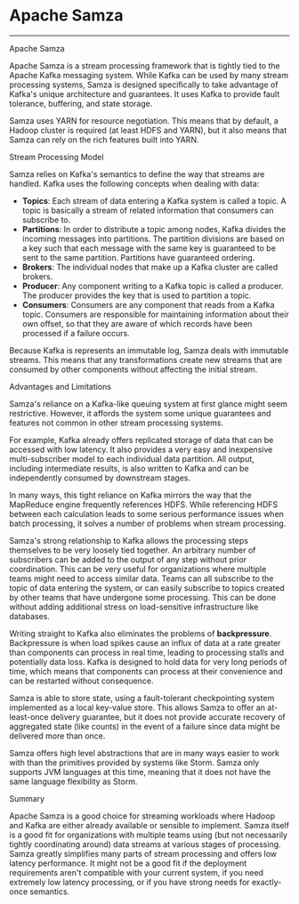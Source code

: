 # Apache Samza

---

Apache Samza

Apache Samza is a stream processing framework that is tightly tied to the Apache Kafka messaging system. While Kafka can be used by many stream processing systems, Samza is designed specifically to take advantage of Kafka's unique architecture and guarantees. It uses Kafka to provide fault tolerance, buffering, and state storage.

Samza uses YARN for resource negotiation. This means that by default, a Hadoop cluster is required (at least HDFS and YARN), but it also means that Samza can rely on the rich features built into YARN.

Stream Processing Model

Samza relies on Kafka's semantics to define the way that streams are handled. Kafka uses the following concepts when dealing with data:

- **Topics**: Each stream of data entering a Kafka system is called a topic. A topic is basically a stream of related information that consumers can subscribe to.
- **Partitions**: In order to distribute a topic among nodes, Kafka divides the incoming messages into partitions. The partition divisions are based on a key such that each message with the same key is guaranteed to be sent to the same partition. Partitions have guaranteed ordering.
- **Brokers**: The individual nodes that make up a Kafka cluster are called brokers.
- **Producer**: Any component writing to a Kafka topic is called a producer. The producer provides the key that is used to partition a topic.
- **Consumers**: Consumers are any component that reads from a Kafka topic. Consumers are responsible for maintaining information about their own offset, so that they are aware of which records have been processed if a failure occurs.

Because Kafka is represents an immutable log, Samza deals with immutable streams. This means that any transformations create new streams that are consumed by other components without affecting the initial stream.

Advantages and Limitations

Samza's reliance on a Kafka-like queuing system at first glance might seem restrictive. However, it affords the system some unique guarantees and features not common in other stream processing systems.

For example, Kafka already offers replicated storage of data that can be accessed with low latency. It also provides a very easy and inexpensive multi-subscriber model to each individual data partition. All output, including intermediate results, is also written to Kafka and can be independently consumed by downstream stages.

In many ways, this tight reliance on Kafka mirrors the way that the MapReduce engine frequently references HDFS. While referencing HDFS between each calculation leads to some serious performance issues when batch processing, it solves a number of problems when stream processing.

Samza's strong relationship to Kafka allows the processing steps themselves to be very loosely tied together. An arbitrary number of subscribers can be added to the output of any step without prior coordination. This can be very useful for organizations where multiple teams might need to access similar data. Teams can all subscribe to the topic of data entering the system, or can easily subscribe to topics created by other teams that have undergone some processing. This can be done without adding additional stress on load-sensitive infrastructure like databases.

Writing straight to Kafka also eliminates the problems of **backpressure**. Backpressure is when load spikes cause an influx of data at a rate greater than components can process in real time, leading to processing stalls and potentially data loss. Kafka is designed to hold data for very long periods of time, which means that components can process at their convenience and can be restarted without consequence.

Samza is able to store state, using a fault-tolerant checkpointing system implemented as a local key-value store. This allows Samza to offer an at-least-once delivery guarantee, but it does not provide accurate recovery of aggregated state (like counts) in the event of a failure since data might be delivered more than once.

Samza offers high level abstractions that are in many ways easier to work with than the primitives provided by systems like Storm. Samza only supports JVM languages at this time, meaning that it does not have the same language flexibility as Storm.

Summary

Apache Samza is a good choice for streaming workloads where Hadoop and Kafka are either already available or sensible to implement. Samza itself is a good fit for organizations with multiple teams using (but not necessarily tightly coordinating around) data streams at various stages of processing. Samza greatly simplifies many parts of stream processing and offers low latency performance. It might not be a good fit if the deployment requirements aren't compatible with your current system, if you need extremely low latency processing, or if you have strong needs for exactly-once semantics.
